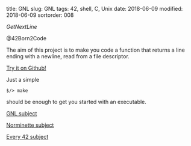 title: GNL
slug: GNL
tags: 42, shell, C, Unix
date: 2018-06-09
modified: 2018-06-09
sortorder: 008


_GetNextLine_

@42Born2Code


The aim of this project is to make you code a function that returns a line ending with a newline, read from a file descriptor.




[Try it on Github!](https://github.com/abguimba/42-GNL)  
  
  

Just a simple
    
    $/> make

should be enough to get you started with an executable.



[GNL subject](PDFs/42-GNL.en.pdf)

[Norminette subject](https://github.com/Binary-Hackers/42_Subjects/blob/master/04_Norme/norme_2_0_1.pdf)

[Every 42 subject](https://github.com/agavrel/42_Subjects)
